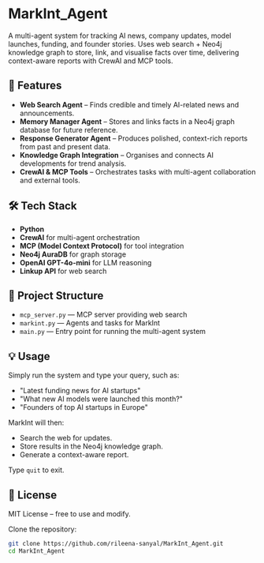 # MarkInt_Agent
A multi-agent system for tracking AI news, company updates, model launches, funding, and founder stories. Uses web search + Neo4j knowledge graph to store, link, and visualise facts over time, delivering context-aware reports with CrewAI and MCP tools.


## 🚀 Features
- **Web Search Agent** – Finds credible and timely AI-related news and announcements.  
- **Memory Manager Agent** – Stores and links facts in a Neo4j graph database for future reference.  
- **Response Generator Agent** – Produces polished, context-rich reports from past and present data.  
- **Knowledge Graph Integration** – Organises and connects AI developments for trend analysis.  
- **CrewAI & MCP Tools** – Orchestrates tasks with multi-agent collaboration and external tools.

## 🛠 Tech Stack
- **Python**  
- **CrewAI** for multi-agent orchestration  
- **MCP (Model Context Protocol)** for tool integration  
- **Neo4j AuraDB** for graph storage  
- **OpenAI GPT-4o-mini** for LLM reasoning  
- **Linkup API** for web search

## 📂 Project Structure
- `mcp_server.py` — MCP server providing web search  
- `markint.py` — Agents and tasks for MarkInt  
- `main.py` — Entry point for running the multi-agent system  

## 💡 Usage

Simply run the system and type your query, such as:

- "Latest funding news for AI startups"  
- "What new AI models were launched this month?"  
- "Founders of top AI startups in Europe"

MarkInt will then:

- Search the web for updates.  
- Store results in the Neo4j knowledge graph.  
- Generate a context-aware report.

Type `quit` to exit.

## 📜 License

MIT License – free to use and modify.

Clone the repository:  
   ```bash
   git clone https://github.com/rileena-sanyal/MarkInt_Agent.git
   cd MarkInt_Agent
   
